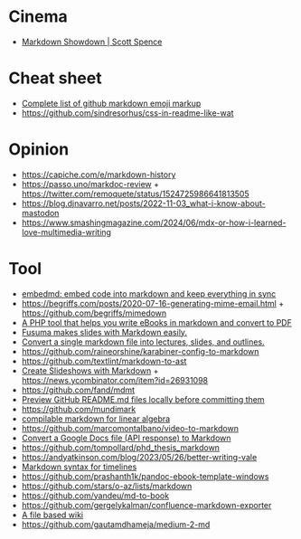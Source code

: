 # Cinema

- [Markdown Showdown | Scott Spence](https://m.youtube.com/playlist?list=PLGi_uHe_v04B4xmHjNV7KTesFbqL7x1Xq)

# Cheat sheet

- [Complete list of github markdown emoji markup](https://gist.github.com/rxaviers/7360908)
- https://github.com/sindresorhus/css-in-readme-like-wat

# Opinion

- https://capiche.com/e/markdown-history
- https://passo.uno/markdoc-review + https://twitter.com/remoquete/status/1524725986641813505
- https://blog.djnavarro.net/posts/2022-11-03_what-i-know-about-mastodon
- https://www.smashingmagazine.com/2024/06/mdx-or-how-i-learned-love-multimedia-writing

# Tool

- [embedmd: embed code into markdown and keep everything in sync](https://github.com/campoy/embedmd)
- https://begriffs.com/posts/2020-07-16-generating-mime-email.html + https://github.com/begriffs/mimedown
- [A PHP tool that helps you write eBooks in markdown and convert to PDF](https://github.com/themsaid/ibis)
- [Fusuma makes slides with Markdown easily.](https://github.com/hiroppy/fusuma)
- [Convert a single markdown file into lectures, slides, and outlines.](https://github.com/bmschmidt/MarkdownLectures)
- https://github.com/raineorshine/karabiner-config-to-markdown
- https://github.com/textlint/markdown-to-ast
- [Create Slideshows with Markdown](https://mark.show) + https://news.ycombinator.com/item?id=26931098
- https://github.com/fand/mdmt
- [Preview GitHub README.md files locally before committing them](https://github.com/joeyespo/grip)
- https://github.com/mundimark
- [compilable markdown for linear algebra](https://github.com/iheartla/iheartla)
- https://github.com/marcomontalbano/video-to-markdown
- [Convert a Google Docs file (API response) to Markdown](https://github.com/AnandChowdhary/docs-markdown)
- https://github.com/tompollard/phd_thesis_markdown
- https://andyatkinson.com/blog/2023/05/26/better-writing-vale
- [Markdown syntax for timelines](https://github.com/mark-when/markwhen)
- https://github.com/prashanth1k/pandoc-ebook-template-windows
- https://github.com/stars/o-az/lists/markdown
- https://github.com/yandeu/md-to-book
- https://github.com/gergelykalman/confluence-markdown-exporter
- [A file based wiki](https://github.com/Linbreux/wikmd)
- https://github.com/gautamdhameja/medium-2-md
